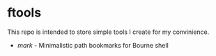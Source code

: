 ftools
======

This repo is intended to store simple tools I create for my convinience.

* *mark* - Minimalistic path bookmarks for Bourne shell

